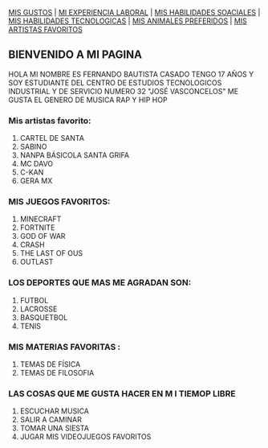 [MIS GUSTOS](Mis_gustos.md) | [MI EXPERIENCIA LABORAL](Mi_experiencia_laboral.md) | [MIS HABILIDADES SOACIALES](Mis_habilidades_sociales.md) | [MIS HABILIDADES TECNOLOGICAS](Mis_habilidades_tecnológicas.md) | [MIS ANIMALES PREFERIDOS](mis_animales_preferidos.md) | [MIS ARTISTAS FAVORITOS](mis_artistas_favoritos.md)
## BIENVENIDO A MI PAGINA

HOLA MI NOMBRE ES FERNANDO BAUTISTA CASADO TENGO 17 AÑOS Y SOY ESTUDIANTE DEL CENTRO DE ESTUDIOS TECNOLOGICOS INDUSTRIAL Y DE SERVICIO NUMERO 32 "JOSÉ VASCONCELOS"
ME GUSTA EL GENERO DE MUSICA RAP Y HIP HOP
###  Mis artistas favorito:
1. CARTEL DE SANTA
2. SABINO
3. NANPA BÁSICOLA SANTA GRIFA
4. MC DAVO 
5. C-KAN
6. GERA MX
### MIS JUEGOS FAVORITOS:
1.  MINECRAFT
2. FORTNITE 
3. GOD OF WAR
4. CRASH 
5. THE LAST OF OUS
6. OUTLAST

### LOS DEPORTES QUE MAS ME AGRADAN SON: 
1. FUTBOL
2. LACROSSE
3. BASQUETBOL
4. TENIS
###  MIS MATERIAS FAVORITAS :
1. TEMAS DE FÍSICA
2. TEMAS DE FILOSOFIA
### LAS COSAS QUE ME GUSTA HACER EN M I TIEMOP LIBRE
1. ESCUCHAR MUSICA 
2. SALIR A CAMINAR
3. TOMAR UNA SIESTA 
4. JUGAR MIS VIDEOJUEGOS FAVORITOS
